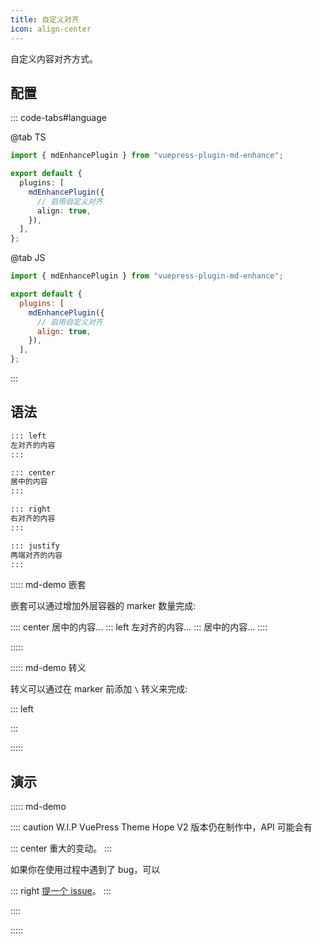```yaml
---
title: 自定义对齐
icon: align-center
---
```


自定义内容对齐方式。

<!-- more -->

## 配置

::: code-tabs#language

@tab TS

```ts {8} title=".vuepress/config.ts"
import { mdEnhancePlugin } from "vuepress-plugin-md-enhance";

export default {
  plugins: [
    mdEnhancePlugin({
      // 启用自定义对齐
      align: true,
    }),
  ],
};
```

@tab JS

```js {8} title=".vuepress/config.js"
import { mdEnhancePlugin } from "vuepress-plugin-md-enhance";

export default {
  plugins: [
    mdEnhancePlugin({
      // 启用自定义对齐
      align: true,
    }),
  ],
};
```

:::

<!-- #region after -->

## 语法

```md
::: left
左对齐的内容
:::

::: center
居中的内容
:::

::: right
右对齐的内容
:::

::: justify
两端对齐的内容
:::
```

::::: md-demo 嵌套

嵌套可以通过增加外层容器的 marker 数量完成:

:::: center
居中的内容...
::: left
左对齐的内容...
:::
居中的内容...
::::

:::::

::::: md-demo 转义

转义可以通过在 marker 前添加 `\` 转义来完成:

\::: left

:::

:::::

## 演示

::::: md-demo

:::: caution W.I.P
VuePress Theme Hope V2 版本仍在制作中，API 可能会有

::: center
重大的变动。
:::

如果你在使用过程中遇到了 bug，可以

::: right
[提一个 issue](https://github.com/vuepress-theme-hope/vuepress-theme-hope/issues)。
:::

::::

:::::

<!-- #endregion after -->
